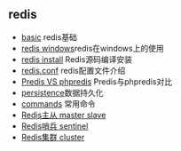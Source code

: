 ## redis
- [basic](basic.md) redis基础
- [redis windows](redis_windows.md)redis在windows上的使用
- [redis install](install.md) Redis源码编译安装
- [redis.conf](redis.conf.md) redis配置文件介绍
- [Predis VS phpredis](PredisVSphpredis.md) Predis与phpredis对比
- [persistence](persistence.md)数据持久化
- [commands](commands.md) 常用命令
- [Redis主从 master slave ](master-slave.md)
- [Redis哨兵 sentinel ](sentinel.md)
- [Redis集群 cluster](cluster.md)